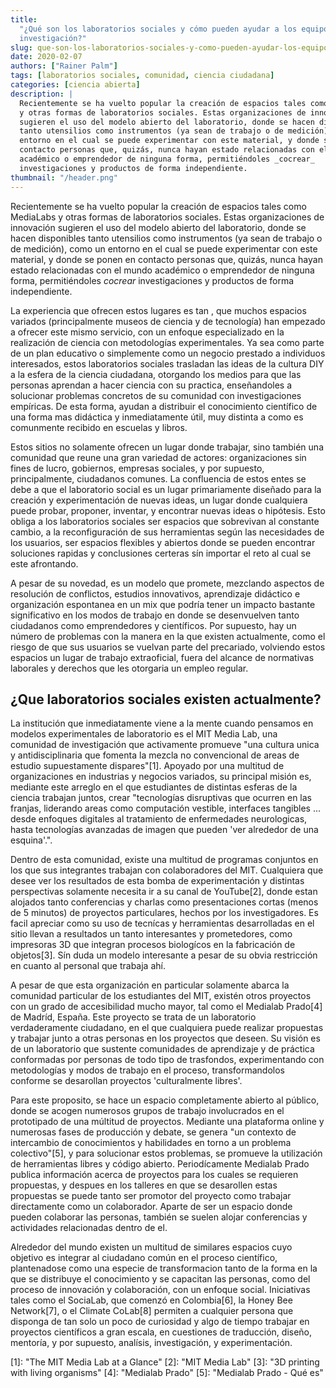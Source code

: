 ```yaml
---
title:
  "¿Qué son los laboratorios sociales y cómo pueden ayudar a los equipos de
  investigación?"
slug: que-son-los-laboratorios-sociales-y-como-pueden-ayudar-los-equipos-de-investigacion
date: 2020-02-07
authors: ["Rainer Palm"]
tags: [laboratorios sociales, comunidad, ciencia ciudadana]
categories: [ciencia abierta]
description: |
  Recientemente se ha vuelto popular la creación de espacios tales como MediaLabs
  y otras formas de laboratorios sociales. Estas organizaciones de innovación
  sugieren el uso del modelo abierto del laboratorio, donde se hacen disponibles
  tanto utensilios como instrumentos (ya sean de trabajo o de medición), como un
  entorno en el cual se puede experimentar con este material, y donde se ponen en
  contacto personas que, quizás, nunca hayan estado relacionadas con el mundo
  académico o emprendedor de ninguna forma, permitiéndoles _cocrear_
  investigaciones y productos de forma independiente.
thumbnail: "/header.png"
---
```


<!-- # ¿Qué son los laboratorios sociales y cómo pueden ayudar a los equipos de investigación? -->
<!-- **Por Rainer Palm** -->

Recientemente se ha vuelto popular la creación de espacios tales como MediaLabs
y otras formas de laboratorios sociales. Estas organizaciones de innovación
sugieren el uso del modelo abierto del laboratorio, donde se hacen disponibles
tanto utensilios como instrumentos (ya sean de trabajo o de medición), como un
entorno en el cual se puede experimentar con este material, y donde se ponen en
contacto personas que, quizás, nunca hayan estado relacionadas con el mundo
académico o emprendedor de ninguna forma, permitiéndoles _cocrear_
investigaciones y productos de forma independiente.

<!-- TEASER_END -->

La experiencia que ofrecen estos lugares es tan , que muchos espacios variados
(principalmente museos de ciencia y de tecnología) han empezado a ofrecer este
mismo servicio, con un enfoque especializado en la realización de ciencia con
metodologías experimentales. Ya sea como parte de un plan educativo o
simplemente como un negocio prestado a individuos interesados, estos
laboratorios sociales trasladan las ideas de la cultura DIY a la esfera de la
ciencia ciudadana, otorgando los medios para que las personas aprendan a hacer
ciencia con su practica, enseñandoles a solucionar problemas concretos de su
comunidad con investigaciones empíricas. De esta forma, ayudan a distribuir el
conocimiento científico de una forma mas didáctica y inmediatamente útil, muy
distinta a como es comunmente recibido en escuelas y libros.

Estos sitios no solamente ofrecen un lugar donde trabajar, sino también una
comunidad que reune una gran variedad de actores: organizaciones sin fines de
lucro, gobiernos, empresas sociales, y por supuesto, principalmente, ciudadanos
comunes. La confluencia de estos entes se debe a que el laboratorio social es un
lugar primariamente diseñado para la creación y experimentación de nuevas ideas,
un lugar donde cualquiera puede probar, proponer, inventar, y encontrar nuevas
ideas o hipótesis. Esto obliga a los laboratorios sociales ser espacios que
sobrevivan al constante cambio, a la reconfiguración de sus herramientas según
las necesidades de los usuarios, ser espacios flexibles y abiertos donde se
pueden encontrar soluciones rapidas y conclusiones certeras sín importar el reto
al cual se este afrontando.

A pesar de su novedad, es un modelo que promete, mezclando aspectos de
resolución de conflictos, estudios innovativos, aprendizaje didáctico e
organización espontanea en un mix que podría tener un impacto bastante
significativo en los modos de trabajo en donde se desenvuelven tanto ciudadanos
como emprendedores y científicos. Por supuesto, hay un número de problemas con
la manera en la que existen actualmente, como el riesgo de que sus usuarios se
vuelvan parte del precariado, volviendo estos espacios un lugar de trabajo
extraoficial, fuera del alcance de normativas laborales y derechos que les
otorgaria un empleo regular.

## ¿Que laboratorios sociales existen actualmente?

La institución que inmediatamente viene a la mente cuando pensamos en modelos
experimentales de laboratorio es el MIT Media Lab, una comunidad de
investigación que activamente promueve "una cultura unica y antidisciplinaria
que fomenta la mezcla no convencional de areas de estudio supuestamente
dispares"\[1\]. Apoyado por una multitud de organizaciones en industrias y
negocios variados, su principal misión es, mediante este arreglo en el que
estudiantes de distintas esferas de la ciencia trabajan juntos, crear
"tecnologías disruptivas que ocurren en las franjas, liderando areas como
computación vestible, interfaces tangibles ... desde enfoques digitales al
tratamiento de enfermedades neurologicas, hasta tecnologías avanzadas de imagen
que pueden 'ver alrededor de una esquina'.".

Dentro de esta comunidad, existe una multitud de programas conjuntos en los que
sus integrantes trabajan con colaboradores del MIT. Cualquiera que desee ver los
resultados de esta bomba de experimentación y distintas perspectivas solamente
necesita ir a su canal de YouTube\[2\], donde estan alojados tanto conferencias
y charlas como presentaciones cortas (menos de 5 minutos) de proyectos
particulares, hechos por los investigadores. Es facil apreciar como su uso de
tecnícas y herramientas desarrolladas en el sitio llevan a resultados un tanto
interesantes y prometedores, como impresoras 3D que integran procesos biologícos
en la fabricación de objetos\[3\]. Sín duda un modelo interesante a pesar de su
obvia restricción en cuanto al personal que trabaja ahí.

A pesar de que esta organización en particular solamente abarca la comunidad
particular de los estudiantes del MIT, existén otros proyectos con un grado de
accesibilidad mucho mayor, tal como el Medialab Prado\[4\] de Madríd, España.
Este proyecto se trata de un laboratorio verdaderamente ciudadano, en el que
cualquiera puede realizar propuestas y trabajar junto a otras personas en los
proyectos que deseen. Su visión es de un laboratorio que sustente comunidades de
aprendizaje y de práctica conformadas por personas de todo tipo de trasfondos,
experimentando con metodologías y modos de trabajo en el proceso,
transformandolos conforme se desarollan proyectos 'culturalmente libres'.

Para este proposito, se hace un espacio completamente abierto al público, donde
se acogen numerosos grupos de trabajo involucrados en el prototipado de una
múltitud de proyectos. Mediante una plataforma online y numerosas fases de
producción y debate, se genera "un contexto de intercambio de conocimientos y
habilidades en torno a un problema colectivo"\[5\], y para solucionar estos
problemas, se promueve la utilización de herramientas libres y código abierto.
Periodícamente Medialab Prado publica información acerca de proyectos para los
cuales se requieren propuestas, y despues en los talleres en que se desarollen
estas propuestas se puede tanto ser promotor del proyecto como trabajar
directamente como un colaborador. Aparte de ser un espacio donde pueden
colaborar las personas, también se suelen alojar conferencias y actividades
relacionadas dentro de el.

Alrededor del mundo existen un multitud de similares espacios cuyo objetivo es
integrar al ciudadano común en el proceso científico, plantenadose como una
especie de transformacion tanto de la forma en la que se distribuye el
conocimiento y se capacitan las personas, como del proceso de innovación y
colaboración, con un enfoque social. Iniciativas tales como el SociaLab, que
comenzó en Colombia\[6\], la Honey Bee Network\[7\], o el Climate CoLab\[8\]
permiten a cualquier persona que disponga de tan solo un poco de curiosidad y
algo de tiempo trabajar en proyectos científicos a gran escala, en cuestiones de
traducción, diseño, mentoría, y por supuesto, analísis, investigación, y
experimentación.

\[1\]: "The MIT Media Lab at a Glance" \[2\]: "MIT Media Lab" \[3\]: "3D
printing with living organisms" \[4\]: "Medialab Prado" \[5\]: "Medialab Prado -
Qué es"
